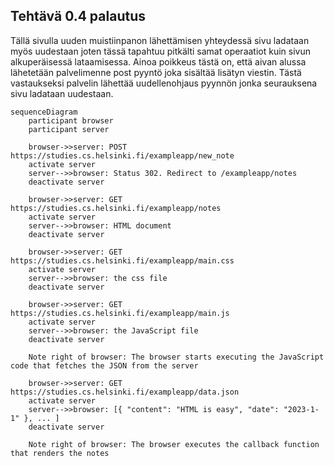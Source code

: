 ## Tehtävä 0.4 palautus

Tällä sivulla uuden muistiinpanon lähettämisen yhteydessä sivu ladataan myös uudestaan joten tässä tapahtuu pitkälti samat operaatiot kuin sivun alkuperäisessä lataamisessa. Ainoa poikkeus tästä on, että aivan alussa lähetetään palvelimenne post pyyntö joka sisältää lisätyn viestin. Tästä vastaukseksi palvelin lähettää uudellenohjaus pyynnön jonka seurauksena sivu ladataan uudestaan.


    sequenceDiagram
        participant browser
        participant server
        
        browser->>server: POST https://studies.cs.helsinki.fi/exampleapp/new_note 
        activate server
        server-->>browser: Status 302. Redirect to /exampleapp/notes
        deactivate server

        browser->>server: GET https://studies.cs.helsinki.fi/exampleapp/notes
        activate server
        server-->>browser: HTML document
        deactivate server
        
        browser->>server: GET https://studies.cs.helsinki.fi/exampleapp/main.css
        activate server
        server-->>browser: the css file
        deactivate server
        
        browser->>server: GET https://studies.cs.helsinki.fi/exampleapp/main.js
        activate server
        server-->>browser: the JavaScript file
        deactivate server
        
        Note right of browser: The browser starts executing the JavaScript code that fetches the JSON from the server
        
        browser->>server: GET https://studies.cs.helsinki.fi/exampleapp/data.json
        activate server
        server-->>browser: [{ "content": "HTML is easy", "date": "2023-1-1" }, ... ]
        deactivate server    

        Note right of browser: The browser executes the callback function that renders the notes 